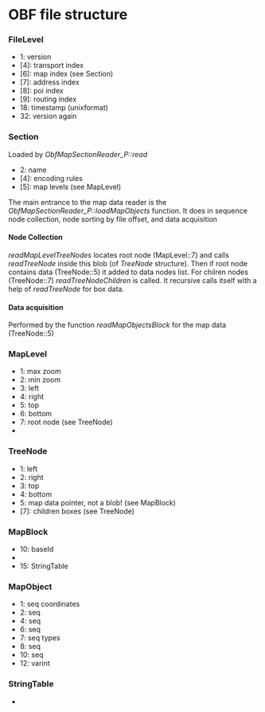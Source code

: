 # OBF file structure

### FileLevel
*   1: version
* [4]: transport index
* [6]: map index (see Section)
* [7]: address index
* [8]: poi index
* [9]: routing index
*  18: timestamp (unixformat)
*  32: version again

### Section
Loaded by *ObfMapSectionReader_P::read*
*   2: name
* [4]: encoding rules
* [5]: map levels (see MapLevel)

The main entrance to the map data reader is the *ObfMapSectionReader_P::loadMapObjects* function.
It does in sequence node collection, node sorting by file offset, and data acquisition

#### Node Collection
*readMapLevelTreeNodes* locates root node (MapLevel::7) and calls *readTreeNode* inside this blob (of *TreeNode* structure).
Then if root node contains data (TreeNode::5) it added to data nodes list.
For chilren nodes (TreeNode::7) *readTreeNodeChildren* is called. It recursive calls itself with a help of *readTreeNode* for box data.

#### Data acquisition
Performed by the function *readMapObjectsBlock* for the map data (TreeNode::5)

### MapLevel
*    1: max zoom
*    2: min zoom
*    3: left
*    4: right
*    5: top
*    6: bottom
*    7: root node (see TreeNode)
* [15]: blocks

### TreeNode
*   1: left
*   2: right
*   3: top
*   4: bottom
*   5: map data pointer, not a blob! (see MapBlock)
* [7]: children boxes (see TreeNode)

### MapBlock
*   10: baseId
* [12]: dataObjects (see MapObject)
*   15: StringTable

### MapObject
*   1: seq   coordinates
*   2: seq
*   4: seq
*   6: seq
*   7: seq   types
*   8: seq
*  10: seq
*  12: varint


### StringTable
*  [1]: string
